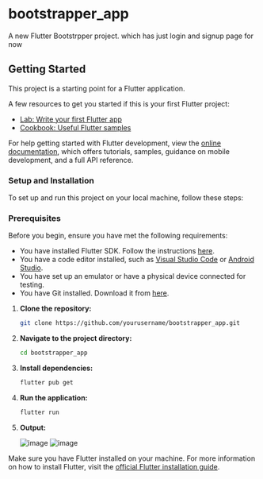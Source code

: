 # bootstrapper_app

A new Flutter Bootstrpper project. which has just login and signup page for now

## Getting Started

This project is a starting point for a Flutter application.

A few resources to get you started if this is your first Flutter project:

- [Lab: Write your first Flutter app](https://docs.flutter.dev/get-started/codelab)
- [Cookbook: Useful Flutter samples](https://docs.flutter.dev/cookbook)

For help getting started with Flutter development, view the
[online documentation](https://docs.flutter.dev/), which offers tutorials,
samples, guidance on mobile development, and a full API reference.

### Setup and Installation 

To set up and run this project on your local machine, follow these steps:


### Prerequisites

Before you begin, ensure you have met the following requirements:

- You have installed Flutter SDK. Follow the instructions [here](https://docs.flutter.dev/get-started/install).
- You have a code editor installed, such as [Visual Studio Code](https://code.visualstudio.com/) or [Android Studio](https://developer.android.com/studio).
- You have set up an emulator or have a physical device connected for testing.
- You have Git installed. Download it from [here](https://git-scm.com/).


1. **Clone the repository:**
    ```bash
    git clone https://github.com/yourusername/bootstrapper_app.git
    ```

2. **Navigate to the project directory:**
    ```bash
    cd bootstrapper_app
    ```

3. **Install dependencies:**
    ```bash
    flutter pub get
    ```

4. **Run the application:**
    ```bash
    flutter run
    ```

5. **Output:**

   ![image](https://github.com/user-attachments/assets/68f1fc84-4d2f-466a-bd2a-3cbe9db27010) ![image](https://github.com/user-attachments/assets/27f06758-e4af-423a-a215-86d624625d8b)


Make sure you have Flutter installed on your machine. For more information on how to install Flutter, visit the [official Flutter installation guide](https://docs.flutter.dev/get-started/install).
